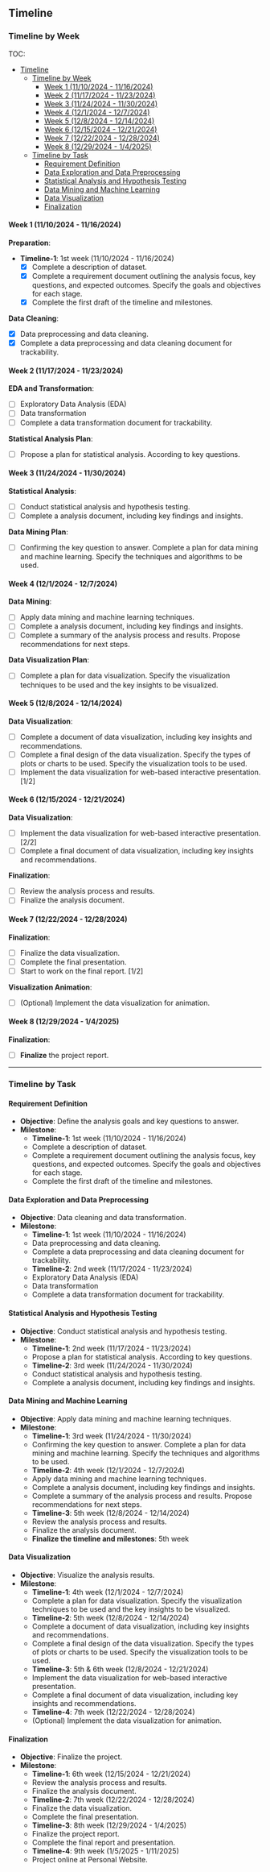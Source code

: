 ## Timeline

### Timeline by Week

TOC:
- [Timeline](#timeline)
  - [Timeline by Week](#timeline-by-week)
    - [Week 1 (11/10/2024 - 11/16/2024)](#week-1-11102024---11162024)
    - [Week 2 (11/17/2024 - 11/23/2024)](#week-2-11172024---11232024)
    - [Week 3 (11/24/2024 - 11/30/2024)](#week-3-11242024---11302024)
    - [Week 4 (12/1/2024 - 12/7/2024)](#week-4-1212024---1272024)
    - [Week 5 (12/8/2024 - 12/14/2024)](#week-5-1282024---12142024)
    - [Week 6 (12/15/2024 - 12/21/2024)](#week-6-12152024---12212024)
    - [Week 7 (12/22/2024 - 12/28/2024)](#week-7-12222024---12282024)
    - [Week 8 (12/29/2024 - 1/4/2025)](#week-8-12292024---142025)
  - [Timeline by Task](#timeline-by-task)
    - [Requirement Definition](#requirement-definition)
    - [Data Exploration and Data Preprocessing](#data-exploration-and-data-preprocessing)
    - [Statistical Analysis and Hypothesis Testing](#statistical-analysis-and-hypothesis-testing)
    - [Data Mining and Machine Learning](#data-mining-and-machine-learning)
    - [Data Visualization](#data-visualization)
    - [Finalization](#finalization)

#### Week 1 (11/10/2024 - 11/16/2024)
**Preparation**:
- **Timeline-1**: 1st week (11/10/2024 - 11/16/2024)
  - [x] Complete a description of dataset.
  - [x] Complete a requirement document outlining the analysis focus, key questions, and expected outcomes. Specify the goals and objectives for each stage.
  - [x] Complete the first draft of the timeline and milestones.

**Data Cleaning**:
- [x] Data preprocessing and data cleaning.
- [x] Complete a data preprocessing and data cleaning document for trackability.

#### Week 2 (11/17/2024 - 11/23/2024)
**EDA and Transformation**:
- [ ] Exploratory Data Analysis (EDA)
- [ ] Data transformation
- [ ] Complete a data transformation document for trackability.

**Statistical Analysis Plan**:
- [ ] Propose a plan for statistical analysis. According to key questions.

#### Week 3 (11/24/2024 - 11/30/2024)
**Statistical Analysis**:
- [ ] Conduct statistical analysis and hypothesis testing.
- [ ] Complete a analysis document, including key findings and insights.

**Data Mining Plan**:
- [ ] Confirming the key question to answer. Complete a plan for data mining and machine learning. Specify the techniques and algorithms to be used.

#### Week 4 (12/1/2024 - 12/7/2024)
**Data Mining**:
- [ ] Apply data mining and machine learning techniques.
- [ ] Complete a analysis document, including key findings and insights.
- [ ] Complete a summary of the analysis process and results. Propose recommendations for next steps.

**Data Visualization Plan**:
- [ ] Complete a plan for data visualization. Specify the visualization techniques to be used and the key insights to be visualized.

#### Week 5 (12/8/2024 - 12/14/2024)
**Data Visualization**:
- [ ] Complete a document of data visualization, including key insights and recommendations.
- [ ] Complete a final design of the data visualization. Specify the types of plots or charts to be used. Specify the visualization tools to be used.
- [ ] Implement the data visualization for web-based interactive presentation. [1/2]

#### Week 6 (12/15/2024 - 12/21/2024)
**Data Visualization**:
- [ ] Implement the data visualization for web-based interactive presentation. [2/2]
- [ ] Complete a final document of data visualization, including key insights and recommendations.

**Finalization**:
- [ ] Review the analysis process and results.
- [ ] Finalize the analysis document.

#### Week 7 (12/22/2024 - 12/28/2024)
**Finalization**:
- [ ] Finalize the data visualization.
- [ ] Complete the final presentation.
- [ ] Start to work on the final report. [1/2]

**Visualization Animation**:
- [ ] (Optional) Implement the data visualization for animation.

#### Week 8 (12/29/2024 - 1/4/2025)
**Finalization**:
- [ ] **Finalize** the project report.

---

### Timeline by Task

#### Requirement Definition
- **Objective**: Define the analysis goals and key questions to answer.
- **Milestone**: 
  - **Timeline-1**: 1st week (11/10/2024 - 11/16/2024)
  - Complete a description of dataset.
  - Complete a requirement document outlining the analysis focus, key questions, and expected outcomes. Specify the goals and objectives for each stage.
  - Complete the first draft of the timeline and milestones.

#### Data Exploration and Data Preprocessing
- **Objective**: Data cleaning and data transformation.
- **Milestone**: 
  - **Timeline-1**: 1st week (11/10/2024 - 11/16/2024)
  - Data preprocessing and data cleaning.
  - Complete a data preprocessing and data cleaning document for trackability.
  - **Timeline-2**: 2nd week (11/17/2024 - 11/23/2024)
  - Exploratory Data Analysis (EDA)
  - Data transformation
  - Complete a data transformation document for trackability.

#### Statistical Analysis and Hypothesis Testing
- **Objective**: Conduct statistical analysis and hypothesis testing.
- **Milestone**: 
  - **Timeline-1**: 2nd week (11/17/2024 - 11/23/2024)
  - Propose a plan for statistical analysis. According to key questions.
  - **Timeline-2**: 3rd week (11/24/2024 - 11/30/2024)
  - Conduct statistical analysis and hypothesis testing.
  - Complete a analysis document, including key findings and insights.

#### Data Mining and Machine Learning
- **Objective**: Apply data mining and machine learning techniques.
- **Milestone**: 
  - **Timeline-1**: 3rd week (11/24/2024 - 11/30/2024)
  - Confirming the key question to answer. Complete a plan for data mining and machine learning. Specify the techniques and algorithms to be used.
  - **Timeline-2**: 4th week (12/1/2024 - 12/7/2024)
  - Apply data mining and machine learning techniques.
  - Complete a analysis document, including key findings and insights.
  - Complete a summary of the analysis process and results. Propose recommendations for next steps.
  - **Timeline-3**: 5th week (12/8/2024 - 12/14/2024)
  - Review the analysis process and results.
  - Finalize the analysis document.
  - **Finalize the timeline and milestones**: 5th week

#### Data Visualization
- **Objective**: Visualize the analysis results.
- **Milestone**: 
  - **Timeline-1**: 4th week (12/1/2024 - 12/7/2024)
  - Complete a plan for data visualization. Specify the visualization techniques to be used and the key insights to be visualized.
  - **Timeline-2**: 5th week (12/8/2024 - 12/14/2024)
  - Complete a document of data visualization, including key insights and recommendations.
  - Complete a final design of the data visualization. Specify the types of plots or charts to be used. Specify the visualization tools to be used.
  - **Timeline-3**: 5th & 6th week (12/8/2024 - 12/21/2024)
  - Implement the data visualization for web-based interactive presentation.
  - Complete a final document of data visualization, including key insights and recommendations.
  - **Timeline-4**: 7th week (12/22/2024 - 12/28/2024)
  - (Optional) Implement the data visualization for animation.

#### Finalization
- **Objective**: Finalize the project.
- **Milestone**: 
  - **Timeline-1**: 6th week (12/15/2024 - 12/21/2024)
  - Review the analysis process and results.
  - Finalize the analysis document.
  - **Timeline-2**: 7th week (12/22/2024 - 12/28/2024)
  - Finalize the data visualization.
  - Complete the final presentation.
  - **Timeline-3**: 8th week (12/29/2024 - 1/4/2025)
  - Finalize the project report.
  - Complete the final report and presentation.
  - **Timeline-4**: 9th week (1/5/2025 - 1/11/2025)
  - Project online at Personal Website.